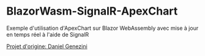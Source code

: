 # BlazorWasm-SignalR-ApexChart
Exemple d'utilisation d'ApexChart sur Blazor WebAssembly avec mise à jour en temps réel à l'aide de SignalR

[Projet d'origine: Daniel Genezini](https://blog.genezini.com/p/real-time-charts-with-blazor-signalr-and-apexcharts/)
